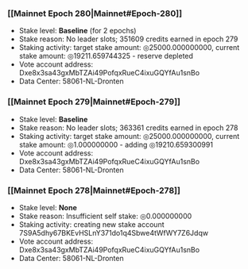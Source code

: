 ### [[Mainnet Epoch 280|Mainnet#Epoch-280]]
* Stake level: **Baseline** (for 2 epochs)
* Stake reason: No leader slots; 351609 credits earned in epoch 279
* Staking activity: target stake amount: ◎25000.000000000, current stake amount: ◎19211.659744325 - reserve depleted
* Vote account address: Dxe8x3sa43gxMbTZAi49PofqxRueC4ixuGQYfAu1snBo
* Data Center: 58061-NL-Dronten
### [[Mainnet Epoch 279|Mainnet#Epoch-279]]
* Stake level: **Baseline**
* Stake reason: No leader slots; 363361 credits earned in epoch 278
* Staking activity: target stake amount: ◎25000.000000000, current stake amount: ◎1.000000000 - adding ◎19210.659300991
* Vote account address: Dxe8x3sa43gxMbTZAi49PofqxRueC4ixuGQYfAu1snBo
* Data Center: 58061-NL-Dronten
### [[Mainnet Epoch 278|Mainnet#Epoch-278]]
* Stake level: **None**
* Stake reason: Insufficient self stake: ◎0.000000000
* Staking activity: creating new stake account 7S9A5dhy67BKEvHSLnY371do1q4Sbwe4tWfWY7Z6Jdqw
* Vote account address: Dxe8x3sa43gxMbTZAi49PofqxRueC4ixuGQYfAu1snBo
* Data Center: 58061-NL-Dronten
